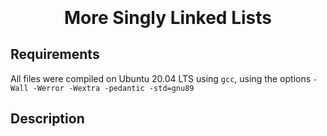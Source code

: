<h4 align="center">
<div class=HeaderSticker>
<img src=""/>
</div>
<h1 align="center"> More Singly Linked Lists </h1>
</h4>

## Requirements
All files were compiled on Ubuntu 20.04 LTS using `gcc`, using the options `-Wall -Werror -Wextra -pedantic -std=gnu89`

## Description
